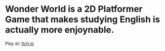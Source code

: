 # Wonder World is a 2D Platformer Game that makes studying English is actually more enjoynable. 
Play at: [Itch.io](https://chillin-studio.itch.io/wonder-world)
